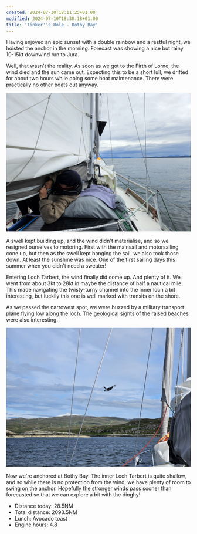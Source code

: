 ```yaml
---
created: 2024-07-10T18:11:25+01:00
modified: 2024-07-10T18:30:18+01:00
title: 'Tinker''s Hole - Bothy Bay'
---
```


Having enjoyed an epic sunset with a double rainbow and a restful night, we hoisted the anchor in the morning. Forecast was showing a nice but rainy 10-15kt downwind run to Jura.

Well, that wasn't the reality. As soon as we got to the Firth of Lorne, the wind died and the sun came out. Expecting this to be a short lull, we drifted for about two hours while doing some boat maintenance. There were practically no other boats out anyway.

![Image](../2024/0f20934edb5674414c2617e0eebc1e20.jpg) 

A swell kept building up, and the wind didn't materialise,  and so we resigned ourselves to motoring. First with the mainsail and motorsailing cone up, but then as the swell kept banging the sail, we also took those down. At least the sunshine was nice. One of the first sailing days this summer when you didn't need a sweater!

Entering Loch Tarbert, the wind finally did come up. And plenty of it. We went from about 3kt to 28kt in maybe the distance of half a nautical mile. This made navigating the twisty-turny channel into the inner loch a bit interesting, but luckily this one is well marked with transits on the shore.

As we passed the narrowest spot, we were buzzed by a military transport plane flying low along the loch. The geological sights of the raised beaches were also interesting. 

![Image](../2024/9a8256b5d4ccaa423fdcad21f5ed211f.jpg) 

Now we're anchored at Bothy Bay. The inner Loch Tarbert is quite shallow, and so while there is no protection from the wind, we have plenty of room to swing on the anchor. Hopefully the stronger winds pass sooner than forecasted so that we can explore a bit with the dinghy!

* Distance today: 28.5NM
* Total distance: 2093.5NM
* Lunch: Avocado toast
* Engine hours: 4.8
